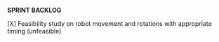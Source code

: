 **SPRINT BACKLOG**

[X] Feasibility study on robot movement and rotations with appropriate timing (unfeasible)